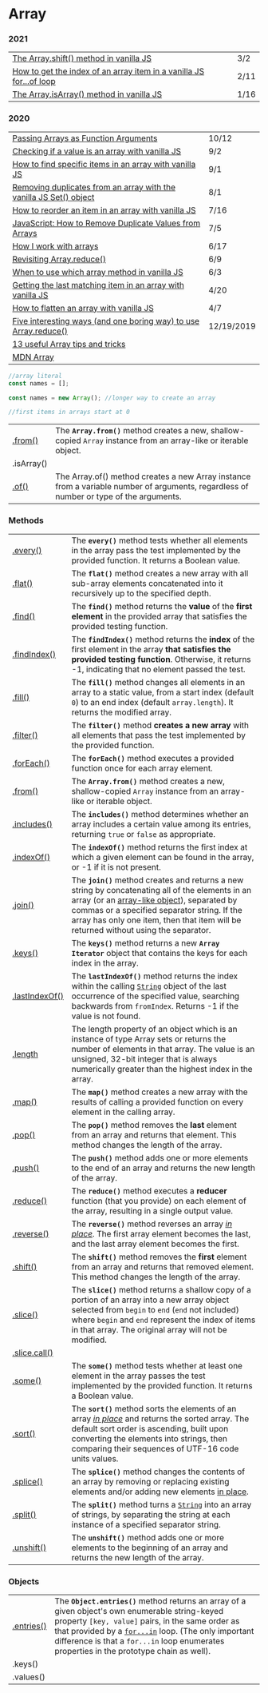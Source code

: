 # Array

### 2021

|  |  |
| :--- | :--- |
| [The Array.shift\(\) method in vanilla JS](https://gomakethings.com/the-array.shift-method-in-vanilla-js/) | 3/2 |
| [How to get the index of an array item in a vanilla JS for...of loop](https://gomakethings.com/how-to-get-the-index-of-an-array-item-in-a-vanilla-js-for...of-loop/) | 2/11 |
| [The Array.isArray\(\) method in vanilla JS](https://gomakethings.com/the-array.isarray-method-in-vanilla-js/) | 1/16 |

### 2020

|  |  |
| :--- | :--- |
| [Passing Arrays as Function Arguments](https://medium.com/dailyjs/passing-arrays-as-function-arguments-c1f3644ecb9c) | 10/12 |
| [Checking if a value is an array with vanilla JS](https://gomakethings.com/checking-if-a-value-is-an-array-with-vanilla-js/?mc_cid=1b826fd865&mc_eid=[UNIQID]) | 9/2 |
| [How to find specific items in an array with vanilla JS](https://gomakethings.com/how-to-find-specific-items-in-an-array-with-vanilla-js/?mc_cid=0ef9486dcc&mc_eid=[UNIQID]) | 9/1 |
| [Removing duplicates from an array with the vanilla JS Set\(\) object](https://gomakethings.com/removing-duplicates-from-an-array-with-the-vanilla-js-set-object/?mc_cid=11d34946a2&mc_eid=[UNIQID]) | 8/1 |
| [How to reorder an item in an array with vanilla JS](https://gomakethings.com/how-to-reorder-an-item-in-an-array-with-vanilla-js/?mc_cid=c0083d96b8&mc_eid=[UNIQID]) | 7/16 |
| [JavaScript: How to Remove Duplicate Values from Arrays](https://dev.to/will_devs/javascript-how-to-remove-duplicate-values-from-arrays-lf0?utm_source=digest_mailer&utm_medium=email&utm_campaign=digest_email) | 7/5 |
| [How I work with arrays](https://zellwk.com/blog/how-i-work-with-arrays/?ck_subscriber_id=420572458) | 6/17 |
| [Revisiting Array.reduce\(\)](https://gomakethings.com/revisiting-array.reduce/?mc_cid=349c39a779&mc_eid=[UNIQID]) | 6/9 |
| [When to use which array method in vanilla JS](https://gomakethings.com/when-to-use-which-array-method-in-vanilla-js/?mc_cid=c513a900d9&mc_eid=[UNIQID]) | 6/3 |
| [Getting the last matching item in an array with vanilla JS](https://gomakethings.com/getting-the-last-matching-item-in-an-array-with-vanilla-js/?mc_cid=fbcd1aac35&mc_eid=[UNIQID]) | 4/20 |
| [How to flatten an array with vanilla JS](https://gomakethings.com/how-to-flatten-an-array-with-vanilla-js/?mc_cid=cad6df7f69&mc_eid=[UNIQID]) | 4/7 |
| [Five interesting ways \(and one boring way\) to use Array.reduce\(\)](https://gomakethings.com/five-interesting-ways-and-one-boring-way-to-use-array.reduce) | 12/19/2019 |
| [13 useful Array tips and tricks](https://dev.to/duomly/13-useful-javascript-array-tips-and-tricks-you-should-know-2jfo) |  |
| [MDN Array](https://developer.mozilla.org/en-US/docs/Web/JavaScript/Reference/Global_Objects/Array) |  |

```javascript
//array literal
const names = [];

const names = new Array(); //longer way to create an array

//first items in arrays start at 0


```

|  |  |
| :--- | :--- |
| [.from\(\)](https://developer.mozilla.org/en-US/docs/Web/JavaScript/Reference/Global_Objects/Array/from) | The **`Array.from()`** method creates a new, shallow-copied `Array` instance from an array-like or iterable object. |
| .isArray\(\) |  |
| [.of\(\)](https://developer.mozilla.org/en-US/docs/Web/JavaScript/Reference/Global_Objects/Array/of) | The Array.of\(\) method creates a new Array instance from a variable number of arguments, regardless of number or type of the arguments. |

### Methods

|  |  |
| :--- | :--- |
| [.every\(\)](https://developer.mozilla.org/en-US/docs/Web/JavaScript/Reference/Global_Objects/Array/every) | The **`every()`** method tests whether all elements in the array pass the test implemented by the provided function. It returns a Boolean value. |
| [.flat\(\)](https://developer.mozilla.org/en-US/docs/Web/JavaScript/Reference/Global_Objects/Array/flat) | The **`flat()`** method creates a new array with all sub-array elements concatenated into it recursively up to the specified depth. |
| [.find\(\)](https://developer.mozilla.org/en-US/docs/Web/JavaScript/Reference/Global_Objects/Array/find) | The **`find()`** method returns the **value** of the **first element** in the provided array that satisfies the provided testing function. |
| [.findIndex\(\)](https://developer.mozilla.org/en-US/docs/Web/JavaScript/Reference/Global_Objects/Array/findIndex) | The **`findIndex()`** method returns the **index** of the first element in the array **that satisfies the provided testing function**. Otherwise, it returns -1, indicating that no element passed the test. |
| [.fill\(\)](https://developer.mozilla.org/en-US/docs/Web/JavaScript/Reference/Global_Objects/Array/fill) | The **`fill()`** method changes all elements in an array to a static value, from a start index \(default `0`\) to an end index \(default `array.length`\). It returns the modified array. |
| [.filter\(\)](https://developer.mozilla.org/en-US/docs/Web/JavaScript/Reference/Global_Objects/Array/filter) | The **`filter()`** method **creates a new array** with all elements that pass the test implemented by the provided function. |
| [.forEach\(\)](https://developer.mozilla.org/en-US/docs/Web/JavaScript/Reference/Global_Objects/Array/forEach) | The **`forEach()`** method executes a provided function once for each array element. |
| [.from\(\)](https://developer.mozilla.org/en-US/docs/Web/JavaScript/Reference/Global_Objects/Array/from) | The **`Array.from()`** method creates a new, shallow-copied `Array` instance from an array-like or iterable object.  |
| [.includes\(\)](https://developer.mozilla.org/en-US/docs/Web/JavaScript/Reference/Global_Objects/Array/includes) | The **`includes()`** method determines whether an array includes a certain value among its entries, returning `true` or `false` as appropriate. |
| [.indexOf\(\)](https://developer.mozilla.org/en-US/docs/Web/JavaScript/Reference/Global_Objects/Array/indexOf) | The **`indexOf()`** method returns the first index at which a given element can be found in the array, or -1 if it is not present. |
| [.join\(\)](https://developer.mozilla.org/en-US/docs/Web/JavaScript/Reference/Global_Objects/Array/join) | The **`join()`** method creates and returns a new string by concatenating all of the elements in an array \(or an [array-like object](https://developer.mozilla.org/en-US/docs/Web/JavaScript/Guide/Indexed_collections#Working_with_array-like_objects)\), separated by commas or a specified separator string. If the array has only one item, then that item will be returned without using the separator. |
| [.keys\(\)](https://developer.mozilla.org/en-US/docs/Web/JavaScript/Reference/Global_Objects/Array/keys) | The **`keys()`** method returns a new **`Array Iterator`** object that contains the keys for each index in the array. |
| [.lastIndexOf\(\)](https://developer.mozilla.org/en-US/docs/Web/JavaScript/Reference/Global_Objects/String/lastIndexOf) | The **`lastIndexOf()`** method returns the index within the calling [`String`](https://developer.mozilla.org/en-US/docs/Web/JavaScript/Reference/Global_Objects/String) object of the last occurrence of the specified value, searching backwards from `fromIndex`. Returns -1 if the value is not found. |
| [.length](https://developer.mozilla.org/en-US/docs/Web/JavaScript/Reference/Global_Objects/Array/length) | The length property of an object which is an instance of type Array sets or returns the number of elements in that array. The value is an unsigned, 32-bit integer that is always numerically greater than the highest index in the array. |
| [.map\(\)](https://developer.mozilla.org/en-US/docs/Web/JavaScript/Reference/Global_Objects/Array/map) | The **`map()`** method creates a new array with the results of calling a provided function on every element in the calling array. |
| [.pop\(\)](https://developer.mozilla.org/en-US/docs/Web/JavaScript/Reference/Global_Objects/Array/pop) | The **`pop()`** method removes the **last** element from an array and returns that element. This method changes the length of the array. |
| [.push\(\)](https://developer.mozilla.org/en-US/docs/Web/JavaScript/Reference/Global_Objects/Array/push) | The **`push()`** method adds one or more elements to the end of an array and returns the new length of the array. |
| [.reduce\(\)](https://developer.mozilla.org/en-US/docs/Web/JavaScript/Reference/Global_Objects/Array/Reduce) | The **`reduce()`** method executes a **reducer** function \(that you provide\) on each element of the array, resulting in a single output value. |
| [.reverse\(\)](https://developer.mozilla.org/en-US/docs/Web/JavaScript/Reference/Global_Objects/Array/reverse) | The **`reverse()`** method reverses an array [_in place_](https://en.wikipedia.org/wiki/In-place_algorithm). The first array element becomes the last, and the last array element becomes the first. |
| [.shift\(\)](https://developer.mozilla.org/en-US/docs/Web/JavaScript/Reference/Global_Objects/Array/shift) | The **`shift()`** method removes the **first** element from an array and returns that removed element. This method changes the length of the array. |
| [.slice\(\)](https://developer.mozilla.org/en-US/docs/Web/JavaScript/Reference/Global_Objects/Array/slice) | The **`slice()`** method returns a shallow copy of a portion of an array into a new array object selected from `begin` to `end` \(`end` not included\) where `begin` and `end` represent the index of items in that array. The original array will not be modified. |
| [.slice.call\(\)](https://stackoverflow.com/questions/7056925/how-does-array-prototype-slice-call-work) |  |
| [.some\(\)](https://developer.mozilla.org/en-US/docs/Web/JavaScript/Reference/Global_Objects/Array/some) | The **`some()`** method tests whether at least one element in the array passes the test implemented by the provided function. It returns a Boolean value.  |
| [.sort\(\)](https://developer.mozilla.org/en-US/docs/Web/JavaScript/Reference/Global_Objects/Array/sort) | The **`sort()`** method sorts the elements of an array [_in place_](https://en.wikipedia.org/wiki/In-place_algorithm) and returns the sorted array. The default sort order is ascending, built upon converting the elements into strings, then comparing their sequences of UTF-16 code units values. |
| [.splice\(\)](https://developer.mozilla.org/en-US/docs/Web/JavaScript/Reference/Global_Objects/Array/splice) | The **`splice()`** method changes the contents of an array by removing or replacing existing elements and/or adding new elements [in place](https://en.wikipedia.org/wiki/In-place_algorithm). |
| [.split\(\)](https://developer.mozilla.org/en-US/docs/Web/JavaScript/Reference/Global_Objects/String/split) | The **`split()`** method turns a [`String`](https://developer.mozilla.org/en-US/docs/Web/JavaScript/Reference/Global_Objects/String) into an array of strings, by separating the string at each instance of a specified separator string. |
| [.unshift\(\)](https://developer.mozilla.org/en-US/docs/Web/JavaScript/Reference/Global_Objects/Array/unshift) | The **`unshift()`** method adds one or more elements to the beginning of an array and returns the new length of the array. |

### Objects

|  |  |
| :--- | :--- |
| [.entries\(\)](https://developer.mozilla.org/en-US/docs/Web/JavaScript/Reference/Global_Objects/Object/entries) | The **`Object.entries()`** method returns an array of a given object's own enumerable string-keyed property `[key, value]` pairs, in the same order as that provided by a [`for...in`](https://developer.mozilla.org/en-US/docs/Web/JavaScript/Reference/Statements/for...in) loop. \(The only important difference is that a `for...in` loop enumerates properties in the prototype chain as well\).  |
| .keys\(\) |  |
| .values\(\) |  |

